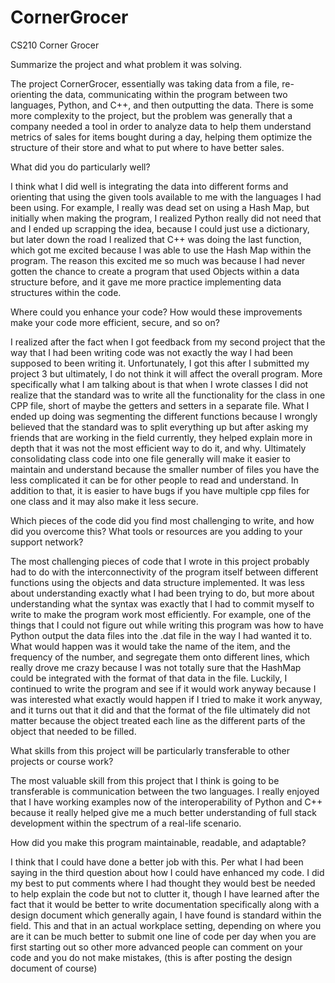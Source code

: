 # CornerGrocer

CS210 Corner Grocer

Summarize the project and what problem it was solving.

The project CornerGrocer, essentially was taking data from a file, re-orienting the data, communicating within the program between two languages, Python, and C++, and then outputting the data. There is some more complexity to the project, but the problem was generally that a company needed a tool in order to analyze data to help them understand metrics of sales for items bought during a day, helping them optimize the structure of their store and what to put where to have better sales.

What did you do particularly well?

I think what I did well is integrating the data into different forms and orienting that using the given tools available to me with the languages I had been using. For example, I really was dead set on using a Hash Map, but initially when making the program, I realized Python really did not need that and I ended up scrapping the idea, because I could just use a dictionary, but later down the road I realized that C++ was doing the last function, which got me excited because I was able to use the Hash Map within the program. The reason this excited me so much was because I had never gotten the chance to create a program that used Objects within a data structure before, and it gave me more practice implementing data structures within the code.

Where could you enhance your code? How would these improvements make your code more efficient, secure, and so on?

I realized after the fact when I got feedback from my second project that the way that I had been writing code was not exactly the way I had been supposed to been writing it. Unfortunately, I got this after I submitted my project 3 but ultimately, I do not think it will affect the overall program. More specifically what I am talking about is that when I wrote classes I did not realize that the standard was to write all the functionality for the class in one CPP file, short of maybe the getters and setters in a separate file. What I ended up doing was segmenting the different functions because I wrongly believed that the standard was to split everything up but after asking my friends that are working in the field currently, they helped explain more in depth that it was not the most efficient way to do it, and why. Ultimately consolidating class code into one file generally will make it easier to maintain and understand because the smaller number of files you have the less complicated it can be for other people to read and understand. In addition to that, it is easier to have bugs if you have multiple cpp files for one class and it may also make it less secure.

Which pieces of the code did you find most challenging to write, and how did you overcome this? What tools or resources are you adding to your support network?

The most challenging pieces of code that I wrote in this project probably had to do with the interconnectivity of the program itself between different functions using the objects and data structure implemented. It was less about understanding exactly what I had been trying to do, but more about understanding what the syntax was exactly that I had to commit myself to write to make the program work most efficiently. For example, one of the things that I could not figure out while writing this program was how to have Python output the data files into the .dat file in the way I had wanted it to. What would happen was it would take the name of the item, and the frequency of the number, and segregate them onto different lines, which really drove me crazy because I was not totally sure that the HashMap could be integrated with the format of that data in the file. Luckily, I continued to write the program and see if it would work anyway because I was interested what exactly would happen if I tried to make it work anyway, and it turns out that it did and that the format of the file ultimately did not matter because the object treated each line as the different parts of the object that needed to be filled.

What skills from this project will be particularly transferable to other projects or course work?

The most valuable skill from this project that I think is going to be transferable is communication between the two languages. I really enjoyed that I have working examples now of the interoperability of Python and C++ because it really helped give me a much better understanding of full stack development within the spectrum of a real-life scenario.

How did you make this program maintainable, readable, and adaptable?

I think that I could have done a better job with this. Per what I had been saying in the third question about how I could have enhanced my code. I did my best to put comments where I had thought they would best be needed to help explain the code but not to clutter it, though I have learned after the fact that it would be better to write documentation specifically along with a design document which generally again, I have found is standard within the field. This and that in an actual workplace setting, depending on where you are it can be much better to submit one line of code per day when you are first starting out so other more advanced people can comment on your code and you do not make mistakes, (this is after posting the design document of course)
